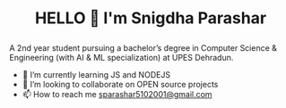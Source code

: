 # <p align ="center"> HELLO 👋 I'm Snigdha Parashar </p>

A 2nd year student pursuing a bachelor’s degree in Computer Science & Engineering (with AI & ML specialization) at UPES Dehradun. 


- 🌱 I’m currently learning JS and NODEJS
- 💞️ I’m looking to collaborate on OPEN source projects
- 📫 How to reach me sparashar5102001@gmail.com


